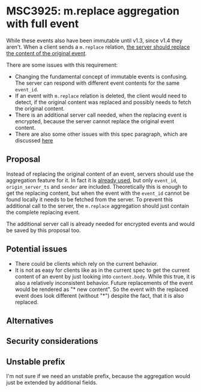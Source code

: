 # MSC3925: m.replace aggregation with full event

While these events also have been immutable until v1.3, since v1.4 they aren't.
When a client sends a `m.replace` relation, [the server should replace the content of the original event](https://spec.matrix.org/v1.4/client-server-api/#server-side-replacement-of-content).

There are some issues with this requirement:
* Changing the fundamental concept of immutable events is confusing. The server can respond with different event contents for the same `event_id`.
* If an event with `m.replace` relation is deleted, the client would need to detect, if the original content was replaced and possibly needs to fetch the original content.
* There is an additional server call needed, when the replacing event is encrypted, because the server cannot replace the original event content.
* There are also some other issues with this spec paragraph, which are discussed [here](https://github.com/matrix-org/matrix-spec/issues/1299)

## Proposal

Instead of replacing the original content of an event, servers should use the aggregation feature for it.
In fact it is [already used](https://spec.matrix.org/v1.4/client-server-api/#server-side-aggregation-of-mreplace-relationships), 
but only `event_id`, `origin_server_ts` and `sender` are included.
Theoretically this is enough to get the replacing content, but when the event with the `event_id` cannot be found locally it needs to be fetched from the server.
To prevent this additional call to the server, the `m.replace` aggregation should just contain the complete replacing event.

The additional server call is already needed for encrypted events and would be saved by this proposal too.

## Potential issues

* There could be clients which rely on the current behavior.
* It is not as easy for clients like as in the current spec to get the current content of an event by just looking into `content.body`. While this true, it is also a relatively inconsistent behavior. Future replacements of the event would be rendered as "* new content". So the event with the replaced event does look different (without "*") despite the fact, that it is also replaced.

## Alternatives



## Security considerations



## Unstable prefix

I'm not sure if we need an unstable prefix, because the aggregation would just be extended by additional fields.
